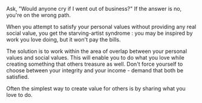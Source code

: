 
Ask, "Would anyone cry if I went out of business?" If the answer is no,
you're on the wrong path.

When you attempt to satisfy your personal values without providing any
real social value, you get the starving-artist syndrome : you may be
inspired by work you love doing, but it won't pay the bills.

The solution is to work within the area of overlap between your personal
values and social values. This will enable you to do what you love while
creating something that others treasure as well. Don't force yourself to
choose between your integrity and your income - demand that both be
satisfied.

Often the simplest way to create value for others is by sharing what you
love to do.
